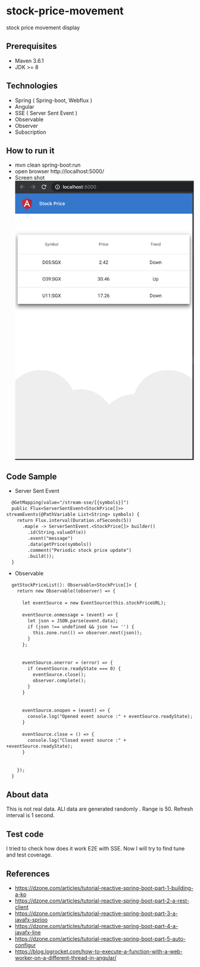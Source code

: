 # stock-price-movement
stock price movement display

## Prerequisites
* Maven 3.6.1
* JDK >= 8
## Technologies
* Spring ( Spring-boot, Webflux )
* Angular
* SSE ( Server Sent Event )
* Observable
* Observer
* Subscription

## How to run it
* mvn clean spring-boot:run
* open browser http://localhost:5000/
* Screen shot
![Cancel pending requests](./docs/ScreenShot.png)
## Code Sample
* Server Sent Event
```
  @GetMapping(value="/stream-sse/[{symbols}]")
  public Flux<ServerSentEvent<StockPrice[]>> streamEvents(@PathVariable List<String> symbols) {
    return Flux.interval(Duration.ofSeconds(5))
      .map(e -> ServerSentEvent.<StockPrice[]> builder()
        .id(String.valueOf(e))
        .event("message")
        .data(getPrice(symbols))
        .comment("Periodic stock price update")
        .build());
  }
```
* Observable
```
  getStockPriceList(): Observable<StockPrice[]> {
    return new Observable((observer) => {

      let eventSource = new EventSource(this.stockPriceURL);

      eventSource.onmessage = (event) => {
        let json = JSON.parse(event.data);
        if (json !== undefined && json !== '') {
          this.zone.run(() => observer.next(json));
        }
      };


      eventSource.onerror = (error) => {
        if (eventSource.readyState === 0) {
          eventSource.close();
          observer.complete();
        } 
      }


      eventSource.onopen = (event) => {
        console.log("Opened event source :" + eventSource.readyState);
      }

      eventSource.close = () => {
        console.log("Closed event source :" + +eventSource.readyState);
      }


    });
  }
```

## About data
This is not real data. ALl data are generated randomly . Range is 50. Refresh interval is 1 second.
## Test code 
I tried to check how does it work E2E with SSE. Now I will try to find tune and test coverage.
## References
* https://dzone.com/articles/tutorial-reactive-spring-boot-part-1-building-a-ko
* https://dzone.com/articles/tutorial-reactive-spring-boot-part-2-a-rest-client
* https://dzone.com/articles/tutorial-reactive-spring-boot-part-3-a-javafx-sprioo
* https://dzone.com/articles/tutorial-reactive-spring-boot-part-4-a-javafx-line
* https://dzone.com/articles/tutorial-reactive-spring-boot-part-5-auto-configur
* https://blog.logrocket.com/how-to-execute-a-function-with-a-web-worker-on-a-different-thread-in-angular/

